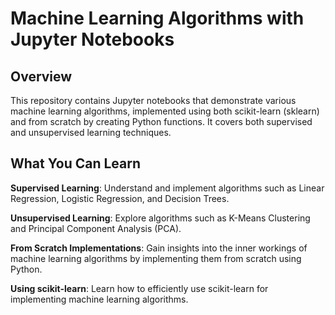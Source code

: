 # Machine Learning Algorithms with Jupyter Notebooks
## Overview
This repository contains Jupyter notebooks that demonstrate various machine learning algorithms, implemented using both scikit-learn (sklearn) and from scratch by creating Python functions. It covers both supervised and unsupervised learning techniques.

## What You Can Learn
**Supervised Learning**: Understand and implement algorithms such as Linear Regression, Logistic Regression, and Decision Trees.

**Unsupervised Learning**: Explore algorithms such as K-Means Clustering and Principal Component Analysis (PCA).

**From Scratch Implementations**: Gain insights into the inner workings of machine learning algorithms by implementing them from scratch using Python.

**Using scikit-learn**: Learn how to efficiently use scikit-learn for implementing machine learning algorithms.
